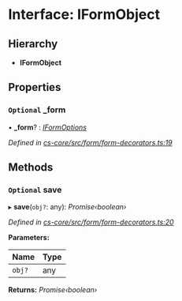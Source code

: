 # Interface: IFormObject

## Hierarchy

* **IFormObject**

## Properties

### `Optional` _form

• **_form**? : *[IFormOptions](_cs_core_src_form_form_decorators_.iformoptions.md)*

*Defined in [cs-core/src/form/form-decorators.ts:19](https://github.com/TNOCS/csnext/blob/40018c3a/packages/cs-core/src/form/form-decorators.ts#L19)*

## Methods

### `Optional` save

▸ **save**(`obj?`: any): *Promise‹boolean›*

*Defined in [cs-core/src/form/form-decorators.ts:20](https://github.com/TNOCS/csnext/blob/40018c3a/packages/cs-core/src/form/form-decorators.ts#L20)*

**Parameters:**

Name | Type |
------ | ------ |
`obj?` | any |

**Returns:** *Promise‹boolean›*
